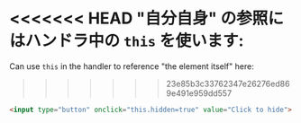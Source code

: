 <<<<<<< HEAD
"自分自身" の参照にはハンドラ中の `this` を使います:
=======
Can use `this` in the handler to reference "the element itself" here:
>>>>>>> 23e85b3c33762347e26276ed869e491e959dd557

```html run height=50
<input type="button" onclick="this.hidden=true" value="Click to hide">
```

